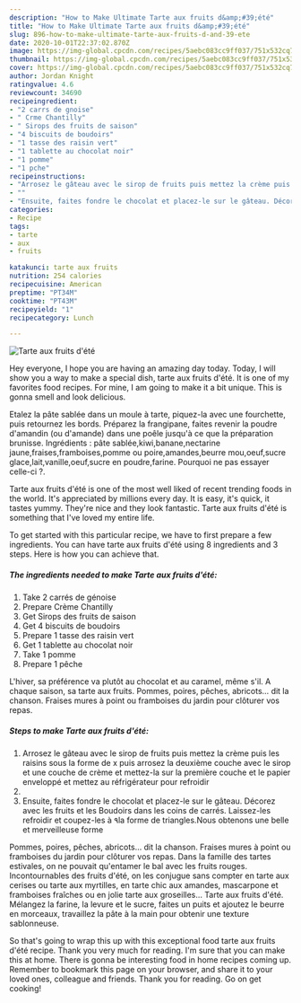 ```yaml
---
description: "How to Make Ultimate Tarte aux fruits d&amp;#39;été"
title: "How to Make Ultimate Tarte aux fruits d&amp;#39;été"
slug: 896-how-to-make-ultimate-tarte-aux-fruits-d-and-39-ete
date: 2020-10-01T22:37:02.870Z
image: https://img-global.cpcdn.com/recipes/5aebc083cc9ff037/751x532cq70/tarte-aux-fruits-dete-photo-principale-de-la-recette.jpg
thumbnail: https://img-global.cpcdn.com/recipes/5aebc083cc9ff037/751x532cq70/tarte-aux-fruits-dete-photo-principale-de-la-recette.jpg
cover: https://img-global.cpcdn.com/recipes/5aebc083cc9ff037/751x532cq70/tarte-aux-fruits-dete-photo-principale-de-la-recette.jpg
author: Jordan Knight
ratingvalue: 4.6
reviewcount: 34690
recipeingredient:
- "2 carrs de gnoise"
- " Crme Chantilly"
- " Sirops des fruits de saison"
- "4 biscuits de boudoirs"
- "1 tasse des raisin vert"
- "1 tablette au chocolat noir"
- "1 pomme"
- "1 pche"
recipeinstructions:
- "Arrosez le gâteau avec le sirop de fruits puis mettez la crème puis les raisins sous la forme de x puis arrosez la deuxième couche avec le sirop et une couche de crème et mettez-la sur la première couche et le papier enveloppé et mettez au réfrigérateur pour refroidir"
- ""
- "Ensuite, faites fondre le chocolat et placez-le sur le gâteau. Décorez avec les fruits et les Boudoirs dans les coins de carrés. Laissez-les refroidir et coupez-les à ٩la forme de triangles.Nous obtenons une belle et merveilleuse forme"
categories:
- Recipe
tags:
- tarte
- aux
- fruits

katakunci: tarte aux fruits 
nutrition: 254 calories
recipecuisine: American
preptime: "PT34M"
cooktime: "PT43M"
recipeyield: "1"
recipecategory: Lunch

---
```



![Tarte aux fruits d&#39;été](https://img-global.cpcdn.com/recipes/5aebc083cc9ff037/751x532cq70/tarte-aux-fruits-dete-photo-principale-de-la-recette.jpg)

Hey everyone, I hope you are having an amazing day today. Today, I will show you a way to make a special dish, tarte aux fruits d&#39;été. It is one of my favorites food recipes. For mine, I am going to make it a bit unique. This is gonna smell and look delicious.

Etalez la pâte sablée dans un moule à tarte, piquez-la avec une fourchette, puis retournez les bords. Préparez la frangipane, faites revenir la poudre d&#39;amandin (ou d&#39;amande) dans une poêle jusqu&#39;à ce que la préparation brunisse. Ingrédients : pâte sablée,kiwi,banane,nectarine jaune,fraises,framboises,pomme ou poire,amandes,beurre mou,oeuf,sucre glace,lait,vanille,oeuf,sucre en poudre,farine. Pourquoi ne pas essayer celle-ci ?.

Tarte aux fruits d&#39;été is one of the most well liked of recent trending foods in the world. It's appreciated by millions every day. It is easy, it's quick, it tastes yummy. They're nice and they look fantastic. Tarte aux fruits d&#39;été is something that I've loved my entire life.


To get started with this particular recipe, we have to first prepare a few ingredients. You can have tarte aux fruits d&#39;été using 8 ingredients and 3 steps. Here is how you can achieve that.

<!--inarticleads1-->

##### The ingredients needed to make Tarte aux fruits d&#39;été:

1. Take 2 carrés de génoise
1. Prepare  Crème Chantilly
1. Get  Sirops des fruits de saison
1. Get 4 biscuits de boudoirs
1. Prepare 1 tasse des raisin vert
1. Get 1 tablette au chocolat noir
1. Take 1 pomme
1. Prepare 1 pêche


L&#39;hiver, sa préférence va plutôt au chocolat et au caramel, même s&#39;il. A chaque saison, sa tarte aux fruits. Pommes, poires, pêches, abricots… dit la chanson. Fraises mures à point ou framboises du jardin pour clôturer vos repas. 

<!--inarticleads2-->

##### Steps to make Tarte aux fruits d&#39;été:

1. Arrosez le gâteau avec le sirop de fruits puis mettez la crème puis les raisins sous la forme de x puis arrosez la deuxième couche avec le sirop et une couche de crème et mettez-la sur la première couche et le papier enveloppé et mettez au réfrigérateur pour refroidir
1. 
1. Ensuite, faites fondre le chocolat et placez-le sur le gâteau. Décorez avec les fruits et les Boudoirs dans les coins de carrés. Laissez-les refroidir et coupez-les à ٩la forme de triangles.Nous obtenons une belle et merveilleuse forme


Pommes, poires, pêches, abricots… dit la chanson. Fraises mures à point ou framboises du jardin pour clôturer vos repas. Dans la famille des tartes estivales, on ne pouvait qu&#39;entamer le bal avec les fruits rouges. Incontournables des fruits d&#39;été, on les conjugue sans compter en tarte aux cerises ou tarte aux myrtilles, en tarte chic aux amandes, mascarpone et framboises fraîches ou en jolie tarte aux groseilles… Tarte aux fruits d&#39;été. Mélangez la farine, la levure et le sucre, faites un puits et ajoutez le beurre en morceaux, travaillez la pâte à la main pour obtenir une texture sablonneuse. 

So that's going to wrap this up with this exceptional food tarte aux fruits d&#39;été recipe. Thank you very much for reading. I'm sure that you can make this at home. There is gonna be interesting food in home recipes coming up. Remember to bookmark this page on your browser, and share it to your loved ones, colleague and friends. Thank you for reading. Go on get cooking!
